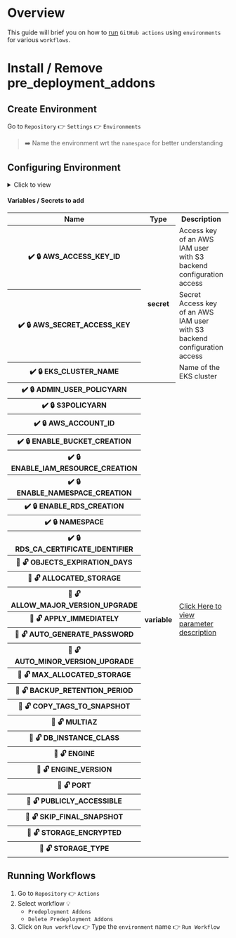 # Overview

This guide will brief you on how to <u>run</u> `GitHub actions` using `environments` for various `workflows`.

# Install / Remove pre_deployment_addons

## Create Environment
Go to `Repository` 👉 `Settings` 👉 `Environments`
> ➡️ Name the environment wrt the `namespace` for better understanding

## Configuring Environment
<details>
    <summary>Click to view</summary>
    
    
    1. ✔️ 🔒  - required inputs
    2. 🍒 🔓  - inputs to override defaults
</details>

#### Variables / Secrets to add
<table>
    <tr>
        <th>Name</th>
        <th>Type</th>
        <th>Description</th>
        <th>Additional details</th>
    </tr>
    <tr>
        <th>✔️ 🔒 AWS_ACCESS_KEY_ID</th>
        <th rowspan=3>secret</th>
        <td>Access key of an AWS IAM user with S3 backend configuration access</td>
        <td rowspan=2><a href="https://github.com/philips-internal/HSP_PS_IAMDEVOPS/blob/fr_721_fiesta/TFSTATEVERSIONING.md#secret_key" target="_blank">Fetching creds</a></td>
    </tr>
    <tr>
        <th>✔️ 🔒  AWS_SECRET_ACCESS_KEY</th>
        <td>Secret Access key of an AWS IAM user with S3 backend configuration access</td>
    </tr>
    <tr>
        <th>✔️ 🔒  EKS_CLUSTER_NAME</th>
        <td>Name of the EKS cluster</td>
        <td>aws eks list-cluster</td>
    </tr>
    <tr>
        <th>✔️ 🔒  ADMIN_USER_POLICYARN</th>
        <th rowspan=27>variable</th>
        <td rowspan=27><a href="https://github.com/philips-internal/HSP_PS_IAMDEVOPS/tree/fr_721_fiesta/fiesta_addons/pre_deployment_addons#variables--input-parameters-description" target="_blank">Click Here to view parameter description</a></td>
        <td rowspan=2><a href="https://github.com/philips-internal/HSP_PS_IAMDEVOPS/blob/fr_721_fiesta/fiesta_addons/pre_deployment_addons/terraform.tfvars.example" target="_blank">terraform.tfvars.example</a></td>
    </tr>
    <tr>
        <th>✔️ 🔒  S3POLICYARN</th>
    </tr>
    <tr>
        <th>✔️ 🔒  AWS_ACCOUNT_ID</th>
        <td>aws sts get-caller-identity | jq .Account</td>
    </tr>
    <tr>
        <th>✔️ 🔒  ENABLE_BUCKET_CREATION</th>
        <td rowpan=4><a href="https://github.com/philips-internal/HSP_PS_IAMDEVOPS/tree/fr_721_fiesta/fiesta_addons/pre_deployment_addons#resources--modules-overview" target="_blank">Module flags</a></td>
    </tr>
    <tr>
        <th>✔️ 🔒  ENABLE_IAM_RESOURCE_CREATION</th>
    </tr>
    <tr>
        <th>✔️ 🔒  ENABLE_NAMESPACE_CREATION</th>
    </tr>
    <tr>
        <th>✔️ 🔒  ENABLE_RDS_CREATION</th>
    </tr>
    <tr>
        <th>✔️ 🔒  NAMESPACE</th>
        <td>e.g., iam-dev</td>
    </tr>
    <tr>
        <th>✔️ 🔒  RDS_CA_CERTIFICATE_IDENTIFIER</th>
        <td rowspan=18>--</td>
    </tr>
    <tr>
        <th>🍒 🔓  OBJECTS_EXPIRATION_DAYS</th>
    </tr>
    <tr>
        <th>🍒 🔓  ALLOCATED_STORAGE</th>
    </tr>
    <tr>
        <th>🍒 🔓  ALLOW_MAJOR_VERSION_UPGRADE</th>
    </tr>
    <tr>
        <th>🍒 🔓  APPLY_IMMEDIATELY</th>
    </tr>
    <tr>
        <th>🍒 🔓  AUTO_GENERATE_PASSWORD</th>
    </tr>
    <tr>
        <th>🍒 🔓  AUTO_MINOR_VERSION_UPGRADE</th>
    </tr>
    <tr>
        <th>🍒 🔓  MAX_ALLOCATED_STORAGE</th>
    </tr>
    <tr>
        <th>🍒 🔓  BACKUP_RETENTION_PERIOD</th>
    </tr>
    <tr>
        <th>🍒 🔓  COPY_TAGS_TO_SNAPSHOT</th>
    </tr>
    <tr>
        <th>🍒 🔓  MULTIAZ</th>
    </tr>
    <tr>
        <th>🍒 🔓  DB_INSTANCE_CLASS</th>
    </tr>
    <tr>
        <th>🍒 🔓  ENGINE</th>
    </tr>
    <tr>
        <th>🍒 🔓  ENGINE_VERSION</th>
    </tr>
    <tr>
        <th>🍒 🔓  PORT</th>
    </tr>
    <tr>
        <th>🍒 🔓  PUBLICLY_ACCESSIBLE</th>
    </tr>
    <tr>
        <th>🍒 🔓  SKIP_FINAL_SNAPSHOT</th>
    </tr>
    <tr>
        <th>🍒 🔓  STORAGE_ENCRYPTED</th>
    </tr>
    <tr>
        <th>🍒 🔓  STORAGE_TYPE</th>
    </tr>
</table>

## Running Workflows
1. Go to `Repository` 👉 `Actions`
2. Select workflow 💡
    - `Predeployment Addons`
    - `Delete Predeployment Addons`
3. Click on `Run workflow` 👉 Type the `environment` name 👉 `Run Workflow`